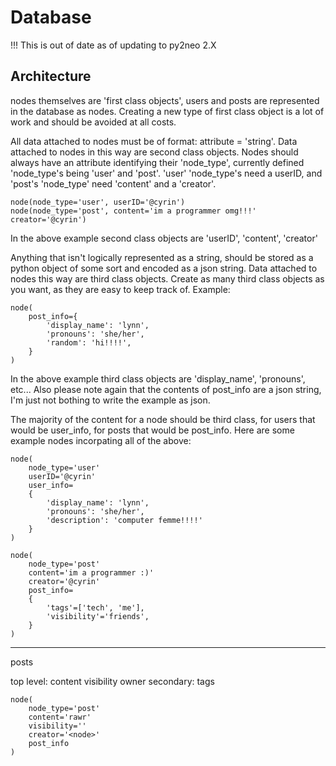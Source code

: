 # Database

!!! This is out of date as of updating to py2neo 2.X

## Architecture

nodes themselves are 'first class objects', users and posts are represented in
the database as nodes. Creating a new type of first class object is a lot of
work and should be avoided at all costs.

All data attached to nodes must be of format: attribute = 'string'. Data
attached to nodes in this way are second class objects. Nodes should always have
an attribute identifying their 'node_type', currently defined 'node_type's being
'user' and 'post'. 'user' 'node_type's need a userID, and 'post's 'node_type'
need 'content' and a 'creator'.

    node(node_type='user', userID='@cyrin')
    node(node_type='post', content='im a programmer omg!!!' creator='@cyrin')

In the above example second class objects are 'userID', 'content', 'creator'

Anything that isn't logically represented as a string, should be stored as a
python object of some sort and encoded as a json string. Data attached to nodes
this way are third class objects. Create as many third class objects as you
want, as they are easy to keep track of. Example:

    node(
        post_info={
            'display_name': 'lynn',
            'pronouns': 'she/her',
            'random': 'hi!!!!',
        }
    )

In the above example third class objects are 'display_name', 'pronouns', etc...
Also please note again that the contents of post_info are a json string, I'm
just not bothing to write the example as json.

The majority of the content for a node should be third class, for users that
would be user_info, for posts that would be post_info. Here are some example
nodes incorpating all of the above:

    node(
        node_type='user'
        userID='@cyrin'
        user_info=
        {
            'display_name': 'lynn',
            'pronouns': 'she/her',
            'description': 'computer femme!!!!'
        }
    )

    node(
        node_type='post'
        content='im a programmer :)'
        creator='@cyrin'
        post_info=
        {
            'tags'=['tech', 'me'],
            'visibility'='friends',
        }
    )

---

posts

top level:
    content
    visibility
    owner
    secondary:
        tags

    node(
        node_type='post'
        content='rawr'
        visibility=''
        creator='<node>'
        post_info
    )
